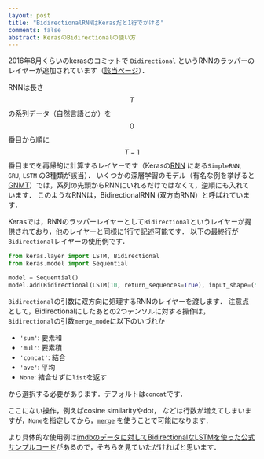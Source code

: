 ```yaml
---
layout: post
title: "BidirectionalRNNはKerasだと1行でかける"
comments: false
abstract: KerasのBidirectionalの使い方
---
```


2016年8月くらいのkerasのコミットで `Bidirectional` というRNNのラッパーのレイヤーが追加されています（[該当ページ](https://keras.io/layers/wrappers/#bidirectional)）．


RNNは長さ $$T$$ の系列データ（自然言語とか）を $$0$$ 番目から順に $$T-1$$ 番目までを再帰的に計算するレイヤーです（Kerasの[RNN](https://keras.io/layers/recurrent/) にある`SimpleRNN`, `GRU`, `LSTM` の3種類が該当）．
いくつかの深層学習のモデル（有名な例を挙げると[GNMT](https://arxiv.org/abs/1609.08144)）では，系列の先頭からRNNにいれるだけではなくて，逆順にも入れています．
このようなRNNは，BidirectionalRNN (双方向RNN）と呼ばれています．

Kerasでは，RNNのラッパーレイヤーとして`Bidirectional`というレイヤーが提供されており，他のレイヤーと同様に1行で記述可能です．
以下の最終行が`Bidirectional`レイヤーの使用例です．


``` python
from keras.layer import LSTM, Bidirectional
from keras.model import Sequential

model = Sequential()
model.add(Bidirectional(LSTM(10, return_sequences=True), input_shape=(5, 10)))
```

`Bidirectional`の引数に双方向に処理するRNNのレイヤーを渡します．
注意点として，Bidirectionalにしたあとの2つテンソルに対する操作は，
`Bidirectional`の引数`merge_mode`に以下のいづれか

- `'sum'`: 要素和
- `'mul'`: 要素積
- `'concat'`: 結合
- `'ave'`: 平均
- `None`: 結合せずに`list`を返す

から選択する必要があります．デフォルトは`concat`です．

ここにない操作，例えばcosine similarityやdot，
などは行数が増えてしまいますが，`None`を指定してから，[`merge`](https://github.com/fchollet/keras/blob/f573a86b42e49754386e536358e08e861d40d24c/keras/engine/topology.py#L1617) を使うことで可能になります．

より具体的な使用例は[imdbのデータに対してBidirectionalなLSTMを使った公式サンプルコード](https://github.com/fchollet/keras/blob/master/examples/imdb_bidirectional_lstm.py)があるので，そちらを見ていただければと思います．
